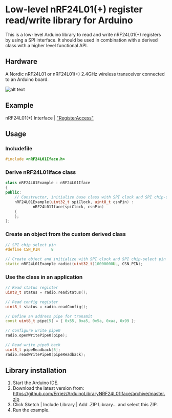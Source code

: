 # Low-level nRF24L01(+) register read/write library for Arduino

This is a low-level Arduino library to read and write nRF24L01(+) registers 
by using a SPI interface. It should be used in combination with a derived class 
with a higher level functional API.

## Hardware
A Nordic nRF24L01 or nRF24L01(+) 2.4GHz wireless transceiver connected to an 
Arduino board.

![alt text](https://raw.githubusercontent.com/Erriez/ArduinoLibraryNRF24L01Iface/master/extras/FritzingRotary.png "Nordic nRF24L01(+) - Arduino UNO schematic")

## Example
nRF24L01(+) Interface | ["RegisterAccess"](https://raw.githubusercontent.com/Erriez/ArduinoLibraryNRF24L01Iface/master/examples/RegisterAccess/RegisterAccess.ino)

## Usage

### Includefile
```c++
#include <nRF24L01Iface.h>
```

### Derive nRF24L01Iface class
```c++
class nRF24L01Example : nRF24L01Iface
{
public:
    // Constructor, initialize base class with SPI clock and SPI chip-select
    nRF24L01Example(uint32_t spiClock, uint8_t csnPin) :
            nRF24L01Iface(spiClock, csnPin)
    {
    };
};
```

### Create an object from the custom derived class
```c++
// SPI chip select pin
#define CSN_PIN     8
  
// Create object and initialize with SPI clock and SPI chip-select pin
static nRF24L01Example radio((uint32_t)10000000UL, CSN_PIN);
```

### Use the class in an application
```c++
// Read status register
uint8_t status = radio.readStatus();
  
// Read config register
uint8_t status = radio.readConfig();
  
// Define an address pipe for transmit
const uint8_t pipe[5] = { 0x55, 0xa5, 0x5a, 0xaa, 0x99 };
  
// Configure write pipe0
radio.openWritePipe0(pipe);
  
// Read write pipe0 back
uint8_t pipeReadback[5];
radio.readWritePipe0(pipeReadback);
```

## Library installation
1. Start the Arduino IDE.
2. Download the latest version from:  
   https://github.com/Erriez/ArduinoLibraryNRF24L01Iface/archive/master.zip
3. Click Sketch | Include Library | Add .ZIP Library... and select this ZIP.
5. Run the example.
